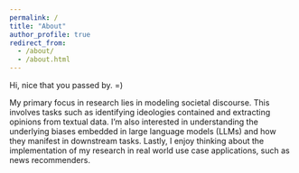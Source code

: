 ```yaml
---
permalink: /
title: "About"
author_profile: true
redirect_from:
  - /about/
  - /about.html
---
```


Hi, nice that you passed by. =) 

My primary focus in research lies in modeling societal discourse. This involves tasks such as identifying ideologies contained and extracting opinions from textual data. I’m also interested in understanding the underlying biases embedded in large language models (LLMs) and how they manifest in downstream tasks. Lastly, I enjoy thinking about the implementation of my research in real world use case applications, such as news recommenders.